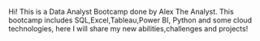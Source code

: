 Hi! This is a Data Analyst Bootcamp done by Alex The Analyst. This bootcamp includes SQL,Excel,Tableau,Power BI, Python and some cloud technologies, here I will share my new abilities,challenges and projects!
